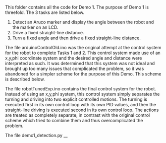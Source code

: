 This folder contains all the code for Demo 1.
The purpose of Demo 1 is threefold. The 3 tasks are listed below.
1. Detect an Aruco marker and display the angle between the robot and the marker on an LCD.
2. Drive a fixed straight-line distance.
3. Turn a fixed angle and then drive a fixed straight-line distance.

The file arduinoControlOld.ino was the original attempt at the control system for the robot to complete Tasks 1 and 2. This control system made use of an x,y,phi coordinate system and the desired angle and distance were interpreted as such. It was determined that this system was not ideal and brought up too many issues that complicated the problem, so it was abandoned for a simpler scheme for the purpose of this Demo. This scheme is described below.

The file robotTunedExp.ino contains the final control system for the robot. Instead of using an x,y,phi system, this control system simply separates the turning and driving into two explicit controlled motions. The turning is executed first in its own control loop with its own PID values, and then the straight-line driving is executed second in its own control loop. The actions are treated as completely separate, in contrast with the original control scheme which tried to combine them and thus overcomplicated the problem.

The file demo1_detection.py __
